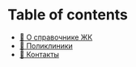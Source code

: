 # Table of contents

* [🧡 О справочнике ЖК](README.md)
* [🏥 Поликлиники](polikliniki.md)
* [📲 Контакты](Contacts.md)
